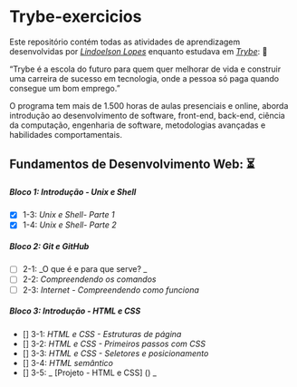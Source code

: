 # Trybe-exercicios

Este repositório contém todas as atividades de aprendizagem desenvolvidas por _[Lindoelson Lopes](https://github.com/lindoelsonLopes)_ enquanto estudava em _[Trybe](https://www.betrybe.com/)_: 🚀

“Trybe é a escola do futuro para quem quer melhorar de vida e construir uma carreira de sucesso em tecnologia, onde a pessoa só paga quando consegue um bom emprego.”

O programa tem mais de 1.500 horas de aulas presenciais e online, aborda introdução ao desenvolvimento de software, front-end, back-end, ciência da computação, engenharia de software, metodologias avançadas e habilidades comportamentais.

## Fundamentos de Desenvolvimento Web: ⏳

##### Bloco 1: Introdução - Unix e Shell

- [x] 1-3: _Unix e Shell- Parte 1_
- [x] 1-4: _Unix e Shell- Parte 2_

##### Bloco 2: Git e GitHub

- [ ] 2-1: _O que é e para que serve? _
- [ ] 2-2: _Compreendendo os comandos_
- [ ] 2-3: _Internet - Compreendendo como funciona_

##### Bloco 3: Introdução - HTML e CSS

- [] 3-1: _HTML e CSS - Estruturas de página_
- [] 3-2: _HTML e CSS - Primeiros passos com CSS_
- [] 3-3: _HTML e CSS - Seletores e posicionamento_
- [] 3-4: _HTML semântico_
- [] 3-5: _ [Projeto - HTML e CSS] () _
